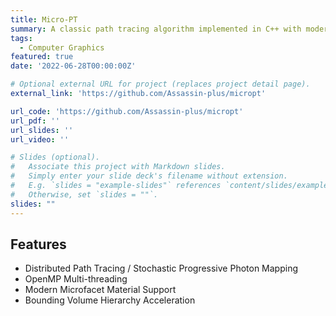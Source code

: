 ```yaml
---
title: Micro-PT
summary: A classic path tracing algorithm implemented in C++ with modern material support and multi-threading.
tags:
  - Computer Graphics
featured: true
date: '2022-06-28T00:00:00Z'

# Optional external URL for project (replaces project detail page).
external_link: 'https://github.com/Assassin-plus/micropt'

url_code: 'https://github.com/Assassin-plus/micropt'
url_pdf: ''
url_slides: ''
url_video: ''

# Slides (optional).
#   Associate this project with Markdown slides.
#   Simply enter your slide deck's filename without extension.
#   E.g. `slides = "example-slides"` references `content/slides/example-slides.md`.
#   Otherwise, set `slides = ""`.
slides: ""
---
```

## Features

- Distributed Path Tracing / Stochastic Progressive Photon Mapping
- OpenMP Multi-threading
- Modern Microfacet Material Support
- Bounding Volume Hierarchy Acceleration
